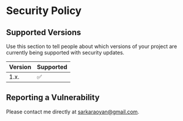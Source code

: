 # Security Policy

## Supported Versions

Use this section to tell people about which versions of your project are
currently being supported with security updates.

| Version | Supported          |
| ------- | ------------------ |
| 1.x.    | :white_check_mark: |

## Reporting a Vulnerability

Please contact me directly at sarkaraoyan@gmail.com.
